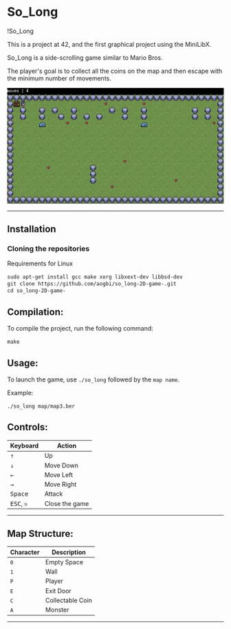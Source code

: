 # So_Long

!So_Long

This is a project at 42, and the first graphical project using the MiniLibX.

So_Long is a side-scrolling game similar to Mario Bros.

The player's goal is to collect all the coins on the map and then escape with the minimum number of movements.

<div align="center"><img src="map/so_long.gif" /></div>

---

## Installation

### Cloning the repositories
Requirements for Linux
```shell
sudo apt-get install gcc make xorg libxext-dev libbsd-dev
git clone https://github.com/aogbi/so_long-2D-game-.git
cd so_long-2D-game-
```

## Compilation:

To compile the project, run the following command:

```
make
```

## Usage:

To launch the game, use `./so_long` followed by the `map name`.

Example:

```
./so_long map/map3.ber
```

## Controls:

| Keyboard | Action |
|---|---|
| <kbd>↑</kbd>| Up |
|  <kbd>↓</kbd>| Move Down |
|  <kbd>←</kbd>| Move Left |
|<kbd>→</kbd>| Move Right |
|<kbd>Space</kbd>| Attack |
| <kbd>ESC</kbd>, `⎋`| Close the game |

---

## Map Structure:

| Character | Description|
|--|--|
| `0` | Empty Space |
| `1` | Wall |
| `P` | Player |
| `E` | Exit Door |
| `C` | Collectable Coin |
| `A` | Monster |

---

